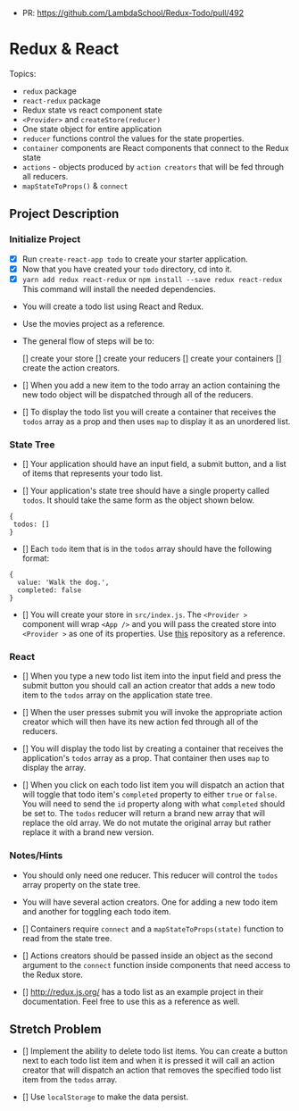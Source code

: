 * PR:  https://github.com/LambdaSchool/Redux-Todo/pull/492

# Redux & React

Topics:

* `redux` package
* `react-redux` package
* Redux state vs react component state
* `<Provider>` and `createStore(reducer)`
* One state object for entire application
* `reducer` functions control the values for the state properties.
* `container` components are React components that connect to the Redux state
* `actions` - objects produced by `action creators` that will be fed through all reducers.
* `mapStateToProps()` & `connect`

## Project Description

### Initialize Project

* [x] Run `create-react-app todo` to create your starter application.
* [x] Now that you have created your `todo` directory, cd into it.
* [x] `yarn add redux react-redux` or `npm install --save redux react-redux` This command will install the needed dependencies.

* You will create a todo list using React and Redux.
* Use the movies project as a reference.
* The general flow of steps will be to:

  [] create your store
  [] create your reducers
  [] create your containers
  [] create the action creators.

* [] When you add a new item to the todo array an action containing the new todo object will be dispatched through all of the reducers.

* [] To display the todo list you will create a container that receives the `todos` array as a prop and then uses `map` to display it as an unordered list.

### State Tree

* [] Your application should have an input field, a submit button, and a list of items that represents your todo list.

* [] Your application's state tree should have a single property called `todos`. It should take the same form as the object shown below.


```
{
 todos: []
}
```

* [] Each `todo` item that is in the `todos` array should have the following format:


```
{
  value: 'Walk the dog.',
  completed: false
}
```

* [] You will create your store in `src/index.js`. The `<Provider >` component will wrap `<App />` and you will pass the created store into `<Provider >` as one of its properties. Use [this](https://github.com/SunJieMing/redux-example-movies) repository as a reference.

### React

* [] When you type a new todo list item into the input field and press the submit button you should call an action creator that adds a new todo item to the `todos` array on the application state tree.

* [] When the user presses submit you will invoke the appropriate action creator which will then have its new action fed through all of the reducers.

* [] You will display the todo list by creating a container that receives the application's `todos` array as a prop. That container then uses `map` to display the array.

* [] When you click on each todo list item you will dispatch an action that will toggle that todo item's `completed` property to either `true` or `false`. You will need to send the `id` property along with what `completed` should be set to. The `todos` reducer will return a brand new array that will replace the old array. We do not mutate the original array but rather replace it with a brand new version.

### Notes/Hints

* You should only need one reducer. This reducer will control the `todos` array property on the state tree.

* You will have several action creators. One for adding a new todo item and another for toggling each todo item.

* [] Containers require `connect` and a `mapStateToProps(state)` function to read from the state tree.

* [] Actions creators should be passed inside an object as the second argument to the `connect` function inside components that need access to the Redux store.

* [] http://redux.js.org/ has a todo list as an example project in their documentation. Feel free to use this as a reference as well.

## Stretch Problem

* [] Implement the ability to delete todo list items. You can create a button next to each todo list item and when it is pressed it will call an action creator that will dispatch an action that removes the specified todo list item from the `todos` array.

* [] Use `localStorage` to make the data persist.
